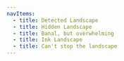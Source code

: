```yaml
---
navItems:
  - title: Detected Landscape
  - title: Hidden Landscape
  - title: Banal, but overwhelming
  - title: Ink Landscape
  - title: Can't stop the landscape
---
```

